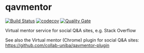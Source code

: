 # qavmentor
[![Build Status](https://travis-ci.org/collab-uniba/qavmentor.svg?branch=master)](https://travis-ci.org/collab-uniba/qavmentor) [![codecov](https://codecov.io/gh/collab-uniba/qavmentor/branch/master/graph/badge.svg)](https://codecov.io/gh/collab-uniba/qavmentor)
[![Quality Gate](https://sonarcloud.io/api/project_badges/measure?project=qavmentor&metric=code_smells
)](https://sonarcloud.io/dashboard?id=qavmentor)


Virtual mentor service for social Q&amp;A sites, e.g. Stack Overflow


See also the Virtual mentor (Chrome) plugin for social Q&A sites: https://github.com/collab-uniba/qavmentor-plugin
